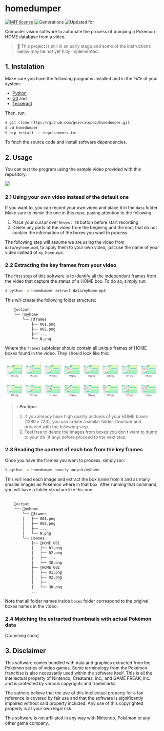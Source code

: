 # homedumper

[![MIT license](https://img.shields.io/badge/license-MIT-green.svg)](https://opensource.org/licenses/MIT)
![Generations](https://img.shields.io/badge/Generations-1--8-orange)
![Updated for](https://img.shields.io/badge/Updated%20For-Crown%20of%20Tundra-teal)

Computer vision software to automate the process of dumping a Pokemon HOME 
database from a video. 

> 🥚 This project is still in an early stage and some of the
> instructions below may be not yet fully implemented. 

## 1. Instalation

Make sure you have the following programs installed and in the `PATH` of your 
system:

* [Python](https://www.python.org/downloads/),  
* [Git](https://git-scm.com/downloads) and 
* [Tesseract](https://tesseract-ocr.github.io/tessdoc/Installation.html) 

Then, run:

```bash
$ git clone https://github.com/gvieralopez/homedumper.git
$ cd homedumper
$ pip install -r requirements.txt
```

To fetch the source code and install software dependencies.

## 2. Usage

You can test the program using the sample video provided with this repository:

![](resources/myhome.gif)

### 2.1 Using your own video instead of the default one

If you want to, you can record your own video and place it in the `data` folder. 
Make sure to mimic the one in this repo, paying attention to the following:

1. Place your cursor over `Newest 30` button before start recording.
2. Delete any parts of the video from the begining and the end, that do not contain 
the information of the boxes you want to process

The following step will assume we are using the video from `data/myhome.mp4`,
to apply them to your own video, just use the name of your video instead of
`my_home.mp4`.

### 2.2 Extracting the key frames from your video

The first step of this software is to identify all the independent frames from the video
that capture the status of a HOME box. To do so, simply run:

```bash
$ python -m homedumper extract data/myhome.mp4
```

This will create the following folder structure:

```
    📁output                  
    └── 📁myhome          
        └── 📁frames
            ├── 001.png
            ├── 002.png
            ├── ...
            └── N.png
```

Where the `frames` subfolder should contain all *unique* frames of HOME boxes
found in the video. They should look like this:

![](resources/frames.png)

> ℹ️ **Pro tips:** 
> 1. If you already have high quality pictures of your HOME boxes (1280 
> x 720), you can create a similar folder structure and proceed with the 
> following step.
> 2. Feel free to delete the images from boxes you don't want to dump to your 
> db (if any) before proceed to the next step.

### 2.3 Reading the content of each box from the key frames

Once you have the frames you want to process, simply run:

```bash
$ python -m homedumper boxify output/myhome
```

This will read each image and extract the box name from it and as many smaller images
as Pokémon where in that box. After running that command, you will have a folder structure
like this one:

```

    📁output                  
    └── 📁myhome          
        └── 📁frames
        │   ├── 001.png
        │   ├── 002.png
        │   ├── ...
        │   └── N.png
        └── 📁boxes
            ├── 📁HOME 001
            │   ├── 01.png
            │   ├── 02.png
            │   ├── ...
            │   └── 30.png
            ├── 📁HOME 002
            │   ├── 01.png
            │   ├── 02.png
            │   ├── ...
            │   └── 30.png
            ...
```

Note that all folder names inside `boxes` folder correspond to the original boxes names in
the video.


### 2.4 Matching the extracted thumbnails with actual Pokémon data

[Comming soon]

## 3. Disclaimer

This software comes bundled with data and graphics extracted from the Pokémon 
series of video games. Some terminology from the Pokémon franchise is also 
necessarily used within the software itself. This is all the intellectual 
property of Nintendo, Creatures, inc., and GAME FREAK, inc. and is protected by 
various copyrights and trademarks.

The authors believe that the use of this intellectual property for a fan 
reference is covered by fair use and that the software is significantly 
impaired without said property included. Any use of this copyrighted property 
is at your own legal risk.

This software is not affiliated in any way with Nintendo, Pokémon or any other 
game company.
